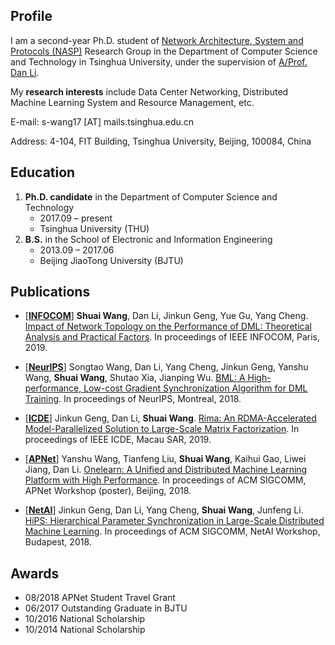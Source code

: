 ## Profile

I am a second-year Ph.D. student of [Network Architecture, System and Protocols (NASP)](https://nasp.cs.tsinghua.edu.cn/) Research Group in the Department of Computer Science and Technology in Tsinghua University, under the supervision of [A/Prof. Dan Li](https://nasp.cs.tsinghua.edu.cn/lidan.html).

My **research interests** include Data Center Networking, Distributed Machine Learning System and Resource Management, etc.

E-mail: s-wang17 [AT] mails.tsinghua.edu.cn

Address: 4-104, FIT Building, Tsinghua University, Beijing, 100084, China


## Education

1. **Ph.D. candidate** in the Department of Computer Science and Technology
    - 2017.09 – present
    - Tsinghua University (THU)
2. **B.S.** in the School of Electronic and Information Engineering
    - 2013.09 – 2017.06
    - Beijing JiaoTong University (BJTU)


## Publications

- [[**INFOCOM**](https://infocom2019.ieee-infocom.org/)] **Shuai Wang**, Dan Li, Jinkun Geng, Yue Gu, Yang Cheng. [Impact of Network Topology on the Performance of DML: Theoretical Analysis and Practical Factors](https://cloud.tsinghua.edu.cn/f/a7a46b3b32e9460b9e82/?dl=1). In proceedings of IEEE INFOCOM, Paris, 2019.

- [[**NeurIPS**](https://nips.cc/Conferences/2018)] Songtao Wang, Dan Li, Yang Cheng, Jinkun Geng, Yanshu Wang, **Shuai Wang**, Shutao Xia, Jianping Wu. [BML: A High-performance, Low-cost Gradient Synchronization Algorithm for DML Training](https://papers.nips.cc/paper/7678-bml-a-high-performance-low-cost-gradient-synchronization-algorithm-for-dml-training.pdf). In proceedings of NeurIPS, Montreal, 2018.

- [[**ICDE**](http://conferences.cis.umac.mo/icde2019/)] Jinkun Geng, Dan Li, **Shuai Wang**. [Rima: An RDMA-Accelerated Model-Parallelized Solution to Large-Scale Matrix Factorization](https://cloud.tsinghua.edu.cn/f/f05e5ac19057485e97a1/?dl=1). In proceedings of IEEE ICDE, Macau SAR, 2019.

- [[**APNet**](https://conferences.sigcomm.org/events/apnet2018/index.html)] Yanshu Wang, Tianfeng Liu, **Shuai Wang**, Kaihui Gao, Liwei Jiang, Dan Li. [Onelearn: A Unified and Distributed Machine Learning Platform with High Performance](https://conferences.sigcomm.org/events/apnet2018/posters/10.pdf). In proceedings of ACM SIGCOMM, APNet Workshop (poster), Beijing, 2018.

- [[**NetAI**](https://conferences.sigcomm.org/sigcomm/2018/workshop-netaim.html)] Jinkun Geng, Dan Li, Yang Cheng, **Shuai Wang**, Junfeng Li. [HiPS: Hierarchical Parameter Synchronization in Large-Scale Distributed Machine Learning](https://dl.acm.org/citation.cfm?id=3229544). In proceedings of ACM SIGCOMM, NetAI Workshop, Budapest, 2018.


## Awards
- 08/2018     APNet Student Travel Grant
- 06/2017     Outstanding Graduate in BJTU
- 10/2016     National Scholarship
- 10/2014     National Scholarship


<br/>
<center>
    <script type="text/javascript" id="clustrmaps" src="//cdn.clustrmaps.com/map_v2.js?d=200oA3lQralEswP0erwgH0BFEqTwC3nWky-HuBb_lkc&cl=ffffff&w=a"></script>
  <!-- /a -->
</center>
